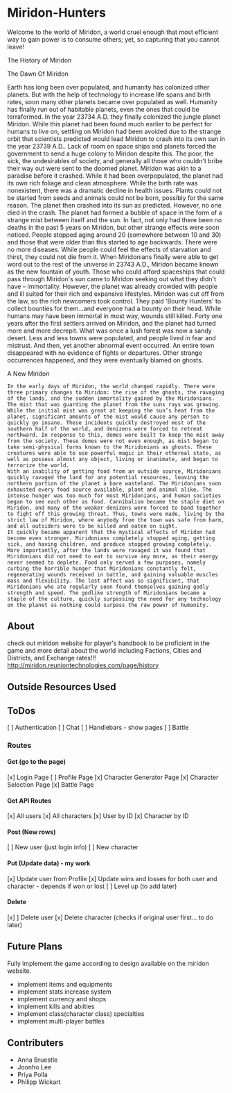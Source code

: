 # Miridon-Hunters
Welcome to the world of Miridon, a world cruel enough that most efficient way to gain power is to consume others; yet, so capturing that you cannot leave!

The History of Miridon

The Dawn Of Miridon 

   Earth has long been over populated, and humanity has colonized other planets.  But with the help of technology to increase life spans and birth rates, soon many other planets became over populated as well.  Humanity has finally run out of habitable planets, even the ones that could be terraformed.  In the year 23734 A.D. they finally colonized the jungle planet Miridon.  While this planet had been found much earlier to be perfect for humans to live on, settling on Miridon had been avoided due to the strange orbit that scientists predicted would lead Miridon to crash into its own sun in the year 23739 A.D..  Lack of room on space ships and planets forced the government to send a huge colony to Miridon despite this.  The poor, the sick, the undesirables of society, and generally all those who couldn't bribe their way out were sent to the doomed planet.  Miridon was akin to a paradise before it crashed.  While it had been overpopulated, the planet had its own rich foliage and clean atmosphere.  While the birth rate was nonexistent, there was a dramatic decline in health issues.   Plants could not be started from seeds and animals could not be born, possibly for the same reason.
    The planet then crashed into its sun as predicted.  However, no one died in the crash.  The planet had formed a bubble of space in the form of a strange mist between itself and the sun.  In fact, not only had there been no deaths in the past 5 years on Miridon, but other strange effects were soon noticed.  People stopped aging around 20 (somewhere between 10 and 30) and those that were older than this started to age backwards.  There were no more diseases.  While people could feel the effects of starvation and thirst, they could not die from it.  When Miridonians finally were able to get word out to the rest of the universe in 23743 A.D., Miridon became known as the new fountain of youth.
    Those who could afford spaceships that could pass through Miridon's sun came to Miridon seeking out what they didn't have – immortality.  However, the planet was already crowded with people and ill suited for their rich and expansive lifestyles.  Miridon was cut off from the law, so the rich newcomers took control.  They paid 'Bounty Hunters' to collect bounties for them...and everyone had a bounty on their head.  While humans may have been immortal in most way, wounds still killed.
    Forty one years after the first settlers arrived on Miridon, and the planet had turned more and more decrepit.  What was once a lush forest was now a sandy desert.  Less and less towns were populated, and people lived in fear and mistrust.  And then, yet another abnormal event occurred.  An entire town disappeared with no evidence of fights or departures.  Other strange occurrences happened, and they were eventually blamed on ghosts.

A New Miridon

    In the early days of Miridon, the world changed rapidly. There were three primary changes to Miridon: the rise of the ghosts, the ravaging of the lands, and the sudden immortality gained by the Miridonians.
    The mist that was guarding the planet from the suns rays was growing. While the initial mist was great at keeping the sun’s heat from the planet, significant amounts of the mist would cause any person to quickly go insane. These incidents quickly destroyed most of the southern half of the world, and denizens were forced to retreat northward. In response to this, domes were built to keep the mist away from the society. These domes were not even enough, as mist began to take semi-physical forms known to the Miridonians as ghosts. These creatures were able to use powerful magic in their ethereal state, as well as possess almost any object, living or inanimate, and began to terrorize the world.
    With an inability of getting food from an outside source, Miridonians quickly ravaged the land for any potential resources, leaving the northern portion of the planet a bare wasteland. The Miridonians soon exhausted every food source available, plant and animal alike. The intense hunger was too much for most Miridonians, and human societies began to see each other as food. Cannibalism became the staple diet on Miridon, and many of the weaker denizens were forced to band together to fight off this growing threat. Thus, towns were made, living by the strict law of Miridon, where anybody from the town was safe from harm, and all outsiders were to be killed and eaten on sight.
    It quickly became apparent that the mystical affects of Miridon had become even stronger. Miridonians completely stopped aging, getting sick, and having children, and produce stopped growing completely. More importantly, after the lands were ravaged it was found that Miridonians did not need to eat to survive any more, as their energy never seemed to deplete. Food only served a few purposes, namely curbing the horrible hunger that Miridonians constantly felt, regenerating wounds received in battle, and gaining valuable muscles mass and flexibility. The last affect was so significant, that Miridonians who ate regularly soon found themselves gaining godly strength and speed. The godlike strength of Miridonians became a staple of the culture, quickly surpassing the need for any technology on the planet as nothing could surpass the raw power of humanity.

## About
check out miridon website for player's handbook to be proficient in the game and more detail about the world including Factions, Cities and Districts, and Exchange rates!!!
http://miridon.reuniontechnologies.com/page/history
## Outside Resources Used

## ToDos

[ ] Authentication
[ ] Chat
[ ] Handlebars - show pages
[ ] Battle

### Routes
#### Get (go to the page)
[x] Login Page
[ ] Profile Page
[x] Character Generator Page
[x] Character Selection Page
[x] Battle Page
#### Get API Routes
[x] All users
[x] All characters
[x] User by ID
[x] Character by ID
#### Post (New rows)
[ ] New user (just login info)
[ ] New character
#### Put (Update data) - my work
[x] Update user from Profile
[x] Update wins and losses for both user and character - depends if won or lost
[ ] Level up (to add later)
#### Delete
[x] ] Delete user
[x] Delete character (checks if original user first... to do later)

## Future Plans
Fully implement the game according to design available on the miridon website.
- implement items and equipments
- implement stats increase system
- implement currency and shops
- implement kills and abiities
- implement class(character class) specialties 
- implement multi-player battles

## Contributers
* Anna Bruestle
* Joonho Lee
* Priya Polla
* Philipp Wickart